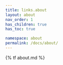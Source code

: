 ```yaml
---
title: links.about
layout: about
nav_order: 1
has_children: true
has_toc: true

namespace: about
permalink: /docs/about/
---
```

{% tf about.md %}